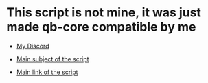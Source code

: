 # This script is not mine, it was just made qb-core compatible by me

-   [My Discord](https://discord.gg/8zhnDMMfNk)


-   [Main subject of the script](https://forum.cfx.re/t/release-trew-hud-ui-a-lightweight-hud-for-esx-vrp-and-vrpex/890303)
-   [Main link of the script](https://github.com/vortisrd/trew_hud_ui)


